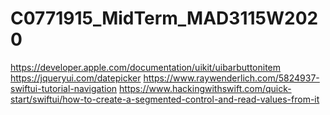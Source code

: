 # C0771915_MidTerm_MAD3115W2020
https://developer.apple.com/documentation/uikit/uibarbuttonitem
https://jqueryui.com/datepicker
https://www.raywenderlich.com/5824937-swiftui-tutorial-navigation
https://www.hackingwithswift.com/quick-start/swiftui/how-to-create-a-segmented-control-and-read-values-from-it

